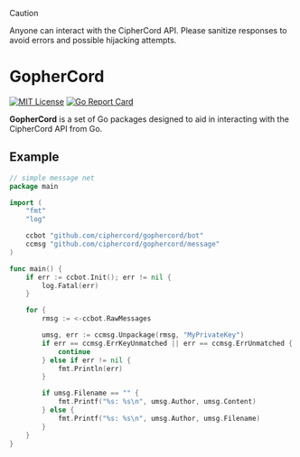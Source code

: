 > [!CAUTION]
> Anyone can interact with the CipherCord API. Please sanitize responses to avoid errors and possible hijacking attempts.

# GopherCord
[![MIT License](https://img.shields.io/badge/License-MIT-a10b31)](https://github.com/ciphercord/gophercord/blob/main/LICENSE)
[![Go Report Card](https://goreportcard.com/badge/github.com/ciphercord/gophercord)](https://goreportcard.com/report/github.com/ciphercord/gophercord)

**GopherCord** is a set of Go packages designed to aid in interacting with the CipherCord API from Go.

## Example
```go
// simple message net
package main

import (
	"fmt"
	"log"

	ccbot "github.com/ciphercord/gophercord/bot"
	ccmsg "github.com/ciphercord/gophercord/message"
)

func main() {
	if err := ccbot.Init(); err != nil {
		log.Fatal(err)
	}

	for {
		rmsg := <-ccbot.RawMessages

		umsg, err := ccmsg.Unpackage(rmsg, "MyPrivateKey")
		if err == ccmsg.ErrKeyUnmatched || err == ccmsg.ErrUnmatched {
			continue
		} else if err != nil {
			fmt.Println(err)
		}

		if umsg.Filename == "" {
			fmt.Printf("%s: %s\n", umsg.Author, umsg.Content)
		} else {
			fmt.Printf("%s: %s\n", umsg.Author, umsg.Filename)
		}
	}
}
```

